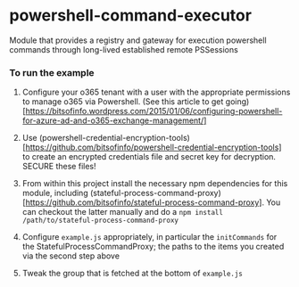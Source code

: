 # powershell-command-executor

Module that provides a registry and gateway for execution powershell commands through long-lived established remote PSSessions

### To run the example

1) Configure your o365 tenant with a user with the appropriate permissions to manage o365 via Powershell. (See this article to get going)[https://bitsofinfo.wordpress.com/2015/01/06/configuring-powershell-for-azure-ad-and-o365-exchange-management/]

2) Use (powershell-credential-encryption-tools)[https://github.com/bitsofinfo/powershell-credential-encryption-tools] to create an encrypted credentials file and secret key for decryption. SECURE these files!

3) From within this project install the necessary npm dependencies for this module, including (stateful-process-command-proxy)[https://github.com/bitsofinfo/stateful-process-command-proxy]. You can checkout the latter manually and do a ```npm install /path/to/stateful-process-command-proxy```

4) Configure ```example.js``` appropriately, in particular the ```initCommands``` for the StatefulProcessCommandProxy; the paths to the items you created via the second step above

5) Tweak the group that is fetched at the bottom of ```example.js```
